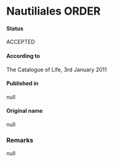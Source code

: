 # Nautiliales ORDER

#### Status
ACCEPTED

#### According to
The Catalogue of Life, 3rd January 2011

#### Published in
null

#### Original name
null

### Remarks
null